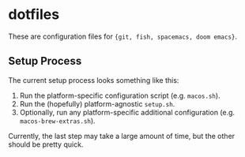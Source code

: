 # dotfiles #
These are configuration files for `{git, fish, spacemacs, doom emacs}`.

## Setup Process ##
The current setup process looks something like this:

  1. Run the platform-specific configuration script (e.g. `macos.sh`).
  2. Run the (hopefully) platform-agnostic `setup.sh`.
  3. Optionally, run any platform-specific additional configuration (e.g. `macos-brew-extras.sh`).

Currently, the last step may take a large amount of time, but the other should be pretty quick.
